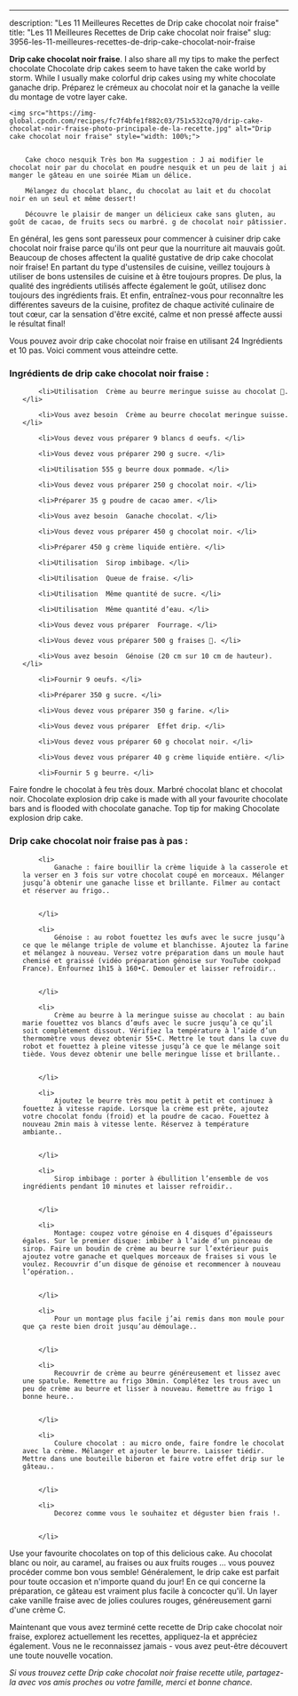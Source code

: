 ---
description: "Les 11 Meilleures Recettes de Drip cake chocolat noir fraise"
title: "Les 11 Meilleures Recettes de Drip cake chocolat noir fraise"
slug: 3956-les-11-meilleures-recettes-de-drip-cake-chocolat-noir-fraise

<p>
	<strong>Drip cake chocolat noir fraise</strong>. 
	I also share all my tips to make the perfect chocolate Chocolate drip cakes seem to have taken the cake world by storm. While I usually make colorful drip cakes using my white chocolate ganache drip. Préparez le crémeux au chocolat noir et la ganache la veille du montage de votre layer cake.
</p>
<p>
	
	<img src="https://img-global.cpcdn.com/recipes/fc7f4bfe1f882c03/751x532cq70/drip-cake-chocolat-noir-fraise-photo-principale-de-la-recette.jpg" alt="Drip cake chocolat noir fraise" style="width: 100%;">
	
	
		Cake choco nesquik Très bon Ma suggestion : J ai modifier le chocolat noir par du chocolat en poudre nesquik et un peu de lait j ai manger le gâteau en une soirée Miam un délice.
	
		Mélangez du chocolat blanc, du chocolat au lait et du chocolat noir en un seul et même dessert!
	
		Découvre le plaisir de manger un délicieux cake sans gluten, au goût de cacao, de fruits secs ou marbré. g de chocolat noir pâtissier.
	
</p>

En général, les gens sont paresseux pour commencer à cuisiner drip cake chocolat noir fraise parce qu'ils ont peur que la nourriture ait mauvais goût. Beaucoup de choses affectent la qualité gustative de drip cake chocolat noir fraise! En partant du type d'ustensiles de cuisine, veillez toujours à utiliser de bons ustensiles de cuisine et à être toujours propres. De plus, la qualité des ingrédients utilisés affecte également le goût, utilisez donc toujours des ingrédients frais. Et enfin, entraînez-vous pour reconnaître les différentes saveurs de la cuisine, profitez de chaque activité culinaire de tout cœur, car la sensation d'être excité, calme et non pressé affecte aussi le résultat final!

<!--inarticleads1-->

Vous pouvez avoir drip cake chocolat noir fraise en utilisant 24 Ingrédients et 10 pas. Voici comment vous atteindre cette.

<h3>Ingrédients de drip cake chocolat noir fraise :</h3>

<ol>
	
		<li>Utilisation  Crème au beurre meringue suisse au chocolat 🍫. </li>
	
		<li>Vous avez besoin  Crème au beurre chocolat meringue suisse. </li>
	
		<li>Vous devez vous préparer 9 blancs d oeufs. </li>
	
		<li>Vous devez vous préparer 290 g sucre. </li>
	
		<li>Utilisation 555 g beurre doux pommade. </li>
	
		<li>Vous devez vous préparer 250 g chocolat noir. </li>
	
		<li>Préparer 35 g poudre de cacao amer. </li>
	
		<li>Vous avez besoin  Ganache chocolat. </li>
	
		<li>Vous devez vous préparer 450 g chocolat noir. </li>
	
		<li>Préparer 450 g crème liquide entière. </li>
	
		<li>Utilisation  Sirop imbibage. </li>
	
		<li>Utilisation  Queue de fraise. </li>
	
		<li>Utilisation  Même quantité de sucre. </li>
	
		<li>Utilisation  Même quantité d’eau. </li>
	
		<li>Vous devez vous préparer  Fourrage. </li>
	
		<li>Vous devez vous préparer 500 g fraises 🍓. </li>
	
		<li>Vous avez besoin  Génoise (20 cm sur 10 cm de hauteur). </li>
	
		<li>Fournir 9 oeufs. </li>
	
		<li>Préparer 350 g sucre. </li>
	
		<li>Vous devez vous préparer 350 g farine. </li>
	
		<li>Vous devez vous préparer  Effet drip. </li>
	
		<li>Vous devez vous préparer 60 g chocolat noir. </li>
	
		<li>Vous devez vous préparer 40 g crème liquide entière. </li>
	
		<li>Fournir 5 g beurre. </li>
	
</ol>

Faire fondre le chocolat à feu très doux. Marbré chocolat blanc et chocolat noir. Chocolate explosion drip cake is made with all your favourite chocolate bars and is flooded with chocolate ganache. Top tip for making Chocolate explosion drip cake. 

<!--inarticleads2-->

<h3>Drip cake chocolat noir fraise pas à pas :</h3>

<ol>
	
		<li>
			Ganache : faire bouillir la crème liquide à la casserole et la verser en 3 fois sur votre chocolat coupé en morceaux. Mélanger jusqu’à obtenir une ganache lisse et brillante. Filmer au contact et réserver au frigo..
			
			
		</li>
	
		<li>
			Génoise : au robot fouettez les œufs avec le sucre jusqu’à ce que le mélange triple de volume et blanchisse. Ajoutez la farine et mélangez à nouveau. Versez votre préparation dans un moule haut chemisé et graissé (vidéo préparation génoise sur YouTube cookpad France). Enfournez 1h15 à 160•C. Demouler et laisser refroidir..
			
			
		</li>
	
		<li>
			Crème au beurre à la meringue suisse au chocolat : au bain marie fouettez vos blancs d’œufs avec le sucre jusqu’à ce qu’il soit complètement dissout. Vérifiez la température à l’aide d’un thermomètre vous devez obtenir 55•C. Mettre le tout dans la cuve du robot et fouettez à pleine vitesse jusqu’à ce que le mélange soit tiède. Vous devez obtenir une belle meringue lisse et brillante..
			
			
		</li>
	
		<li>
			Ajoutez le beurre très mou petit à petit et continuez à fouettez à vitesse rapide. Lorsque la crème est prête, ajoutez votre chocolat fondu (froid) et la poudre de cacao. Fouettez à nouveau 2min mais à vitesse lente. Réservez à température ambiante..
			
			
		</li>
	
		<li>
			Sirop imbibage : porter à ébullition l’ensemble de vos ingrédients pendant 10 minutes et laisser refroidir..
			
			
		</li>
	
		<li>
			Montage: coupez votre génoise en 4 disques d’épaisseurs égales. Sur le premier disque: imbiber à l’aide d’un pinceau de sirop. Faire un boudin de crème au beurre sur l’extérieur puis ajoutez votre ganache et quelques morceaux de fraises si vous le voulez. Recouvrir d’un disque de génoise et recommencer à nouveau l’opération..
			
			
		</li>
	
		<li>
			Pour un montage plus facile j’ai remis dans mon moule pour que ça reste bien droit jusqu’au démoulage..
			
			
		</li>
	
		<li>
			Recouvrir de crème au beurre généreusement et lissez avec une spatule. Remettre au frigo 30min. Complétez les trous avec un peu de crème au beurre et lisser à nouveau. Remettre au frigo 1 bonne heure..
			
			
		</li>
	
		<li>
			Coulure chocolat : au micro onde, faire fondre le chocolat avec la crème. Mélanger et ajouter le beurre. Laisser tiédir. Mettre dans une bouteille biberon et faire votre effet drip sur le gâteau..
			
			
		</li>
	
		<li>
			Decorez comme vous le souhaitez et déguster bien frais !.
			
			
		</li>
	
</ol>

Use your favourite chocolates on top of this delicious cake. Au chocolat blanc ou noir, au caramel, au fraises ou aux fruits rouges … vous pouvez procéder comme bon vous semble! Généralement, le drip cake est parfait pour toute occasion et n&#39;importe quand du jour! En ce qui concerne la préparation, ce gâteau est vraiment plus facile à concocter qu&#39;il. Un layer cake vanille fraise avec de jolies coulures rouges, généreusement garni d&#39;une crème C. 

<!--inarticleads1-->

<p>
Maintenant que vous avez terminé cette recette de Drip cake chocolat noir fraise, explorez actuellement les recettes, appliquez-la et appréciez également. Vous ne le reconnaissez jamais - vous avez peut-être découvert une toute nouvelle vocation.
</p>

<p>
<i>Si vous trouvez cette Drip cake chocolat noir fraise recette utile, partagez-la avec vos amis proches ou votre famille, merci et bonne chance.</i>
</p>
